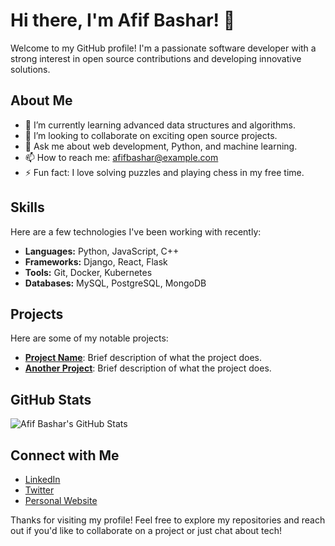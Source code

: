 # Hi there, I'm Afif Bashar! 👋

Welcome to my GitHub profile! I'm a passionate software developer with a strong interest in open source contributions and developing innovative solutions. 

## About Me

- 🌱 I’m currently learning advanced data structures and algorithms.
- 👯 I’m looking to collaborate on exciting open source projects.
- 💬 Ask me about web development, Python, and machine learning.
- 📫 How to reach me: afifbashar@example.com
- ⚡ Fun fact: I love solving puzzles and playing chess in my free time.

## Skills

Here are a few technologies I've been working with recently:

- **Languages:** Python, JavaScript, C++
- **Frameworks:** Django, React, Flask
- **Tools:** Git, Docker, Kubernetes
- **Databases:** MySQL, PostgreSQL, MongoDB

## Projects

Here are some of my notable projects:

- [**Project Name**](https://github.com/afifbashar/project-name): Brief description of what the project does.
- [**Another Project**](https://github.com/afifbashar/another-project): Brief description of what the project does.

## GitHub Stats

![Afif Bashar's GitHub Stats](https://github-readme-stats.vercel.app/api?username=afifbashar&show_icons=true&theme=radical)

## Connect with Me

- [LinkedIn](https://linkedin.com/in/afifbashar)
- [Twitter](https://twitter.com/afifbashar)
- [Personal Website](https://afifbashar.com)

Thanks for visiting my profile! Feel free to explore my repositories and reach out if you'd like to collaborate on a project or just chat about tech!
